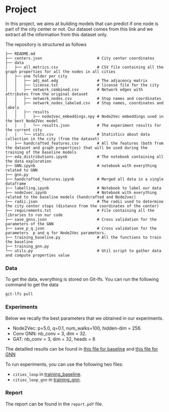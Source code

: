 # Project

In this project, we aims at building models that can predict if one node is part of the city center or not. Our dataset comes from this link and we extract all the information from this dataset only.

The repository is structured as follows 

```
├── README.md
├── centers.json						# City center coordinates 
├── data
│   ├── all_metrics.csv					# CSV file containing all the graph properties for all the nodes in all cities
│   ├── one folder per city
│   │   ├── adj_mat.edg					# The adjacency matrix
│   │   ├── license.txt					# license file for the city
│   │   ├── network_combined.csv		# Network edges with attributes from the original dataset
│   │   ├── network_nodes.csv			# Stop names and coordinates
│   │   ├── network_nodes_labeled.csv	# Stop names, coordinates and labels
│   │   ├── results
│   │   │   ├── node2vec_embeddings.npy	# Node2Vec embeddings used in the best Node2Vec model
│   │   │   └── results.json			# The experiment results for the current city
│   │   └── stats.csv					# Statistics about data collection in the city (from the dataset)
│   ├── handcrafted_features.csv		# All the features (both from the dataset and graph properties) that will be used during the training of the baseline models
├── eda_distributions.ipynb				# The notebook containing all the data exploration
├── GNN.ipynb							# notebook with everything related to GNN
├── gnn.py
├── handcrafted_features.ipynb			# Merged all data in a single dataframe
├── labelling.ipynb						# Notebook to label our data
├── node2vec.ipynb						# Notebook with everything related to the baseline models (handcrafted and Node2vec)
├── radii.json							# The radii used to determine the city center stops (distance from the coordinates of the center) 
├── requirements.txt					# File containing all the libraries to run our code
├── save_gnns.json						# Cross validation for the parameters of the GNN
├── save_p_q.json						# Cross validation for the parameters  p and q for Node2Vec parameters. 
├── training_baseline.py				# All the functions to train the baseline
├── training_gnn.py
└── utils.py							# Util script to gather data and compute properties value

```

### Data
To get the data, everything is stored on Git-lfs. You can run the following command to get the data

```
git-lfs pull
```

### Experiments
Below we recally the best parameters that we obtained in our experiments. 

- Node2Vec: p=5.0, q=0.1, num_walks=100, hidden-dim = 256.
- Conv GNN: nb_conv = 3, dim = 32. 
- GAT: nb_conv = 3, dim = 32, heads = 8

The detailled results can be found in [this file for baseline](save_p_q.json) and [this file for GNN](save_gnns.json)

To run experiments, you can use the following two files: 

- `cities_loop` in [training_baseline](training_baseline.py).
- `cities_loop_gnn` in [training_gnn](training_gnn.py).


### Report
The report can be found in the `report.pdf` file.